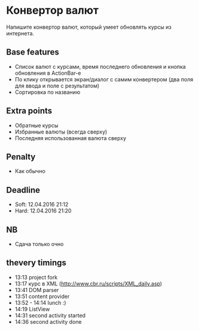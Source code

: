 # Конвертор валют
Напишите конвертор валют, который умеет обновлять курсы из интернета.

## Base features
 - Список валют с курсами, время последнего обновления и кнопка обновления в ActionBar-е
 - По клику открывается экран/диалог с самим конвертером (два поля для ввода и поле с результатом)
 - Сортировка по названию

## Extra points
 - Обратные курсы
 - Избранные валюты (всегда сверху)
 - Последняя использованная валюта сверху

## Penalty
 - Как обычно

## Deadline
 - Soft: 12.04.2016 21:12
 - Hard: 12.04.2016 21:20

## NB
 - Сдача только очно

## thevery timings
 - 13:13 project fork
 - 13:17 курс в XML (http://www.cbr.ru/scripts/XML_daily.asp)
 - 13:41 DOM parser
 - 13:51 content provider
 - 13:52 - 14:14 lunch :)
 - 14:19 ListView
 - 14:31 second activity started
 - 14:36 second activity done

